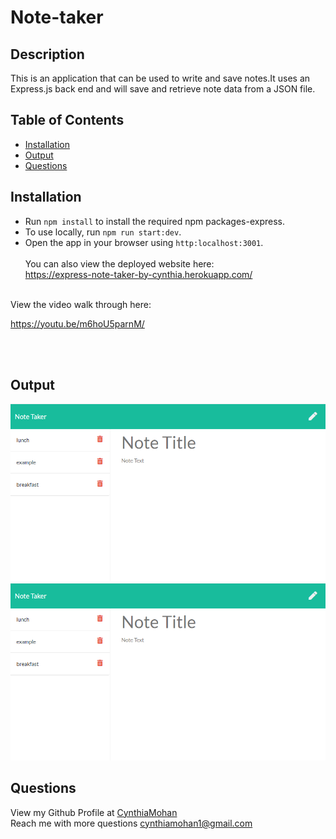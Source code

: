 # Note-taker

## Description
This is an application that can be used to write and save notes.It uses an Express.js back end and will save and retrieve note data from a JSON file.

## Table of Contents 

* [Installation](#installation)
* [Output](#Output)
* [Questions](#questions)

## Installation
* Run `npm install` to install the required npm packages-express. <br/>
* To use locally, run `npm run start:dev`.<br/>
* Open the app in your browser using `http:localhost:3001`.<br/><br/>
You can also view the deployed website here:<br/>
https://express-note-taker-by-cynthia.herokuapp.com/

<br/>
View the video walk through here: 

https://youtu.be/m6hoU5parnM/


<br/>
<br/>

## Output

![Output1](./public/assets/images/outputss1.png)
![Output2](./public/assets/images/outputss2.png)

## Questions
View my Github Profile at [CynthiaMohan](http://github.com/CynthiaMohan)
<br />
Reach me with more questions <cynthiamohan1@gmail.com>
